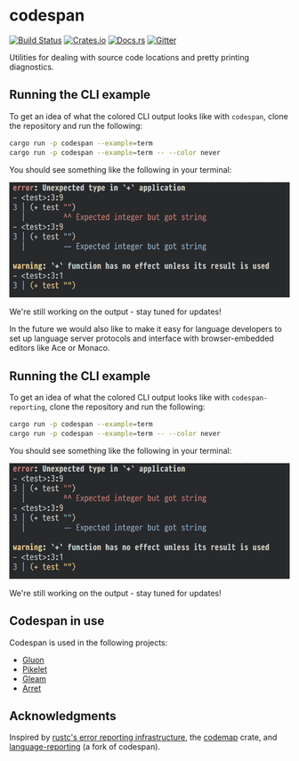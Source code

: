 # codespan

[![Build Status][travis-badge]][travis-url]
[![Crates.io][crate-badge]][crate-url]
[![Docs.rs][docs-badge]][docs-url]
[![Gitter][gitter-badge]][gitter-lobby]

[travis-badge]: https://travis-ci.org/brendanzab/codespan.svg?branch=master
[travis-url]: https://travis-ci.org/brendanzab/codespan
[crate-url]: https://crates.io/crates/codespan
[crate-badge]: https://img.shields.io/crates/v/codespan.svg
[docs-url]: https://docs.rs/codespan
[docs-badge]: https://docs.rs/codespan/badge.svg
[gitter-badge]: https://badges.gitter.im/codespan-rs/codespan.svg
[gitter-lobby]: https://gitter.im/codespan-rs/Lobby

Utilities for dealing with source code locations and pretty printing diagnostics.

## Running the CLI example

To get an idea of what the colored CLI output looks like with
`codespan`, clone the repository and run the following:

```sh
cargo run -p codespan --example=term
cargo run -p codespan --example=term -- --color never
```

You should see something like the following in your terminal:

![screenshot](./codespan/assets/screenshot.png)

We're still working on the output - stay tuned for updates!

In the future we would also like to make it easy for language developers to set
up language server protocols and interface with browser-embedded editors like
Ace or Monaco.

## Running the CLI example

To get an idea of what the colored CLI output looks like with
`codespan-reporting`, clone the repository and run the following:

```sh
cargo run -p codespan --example=term
cargo run -p codespan --example=term -- --color never
```

You should see something like the following in your terminal:

![screenshot](./assets/screenshot.png)

We're still working on the output - stay tuned for updates!

## Codespan in use

Codespan is used in the following projects:

- [Gluon](https://github.com/gluon-lang/gluon)
- [Pikelet](https://github.com/pikelet-lang/pikelet)
- [Gleam](https://github.com/lpil/gleam/)
- [Arret](https://arret-lang.org)

## Acknowledgments

Inspired by [rustc's error reporting infrastructure][libsyntax], the [codemap][codemap]
crate, and [language-reporting][language-reporting] (a fork of codespan).

[libsyntax]: https://github.com/rust-lang/rust/tree/master/src/libsyntax
[codemap]: https://crates.io/crates/codemap
[language-reporting]: https://crates.io/crates/language-reporting
